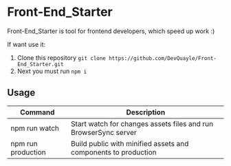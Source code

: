 # Front-End_Starter
Front-End_Starter is tool for frontend developers, which speed up work :)

If want use it:
1. Clone this repository `git clone https://github.com/DevQuayle/Front-End_Starter.git `
2. Next you must run `npm i`

## Usage

| Command          | Description                                                                                                                     |
|------------------|---------------------------------------------------------------------------------------------------------------------------------|
| npm run watch             | Start watch for changes assets files and run BrowserSync server                                                      |                                                                                 |
| npm run production  | Build public with minified assets and components to production   
